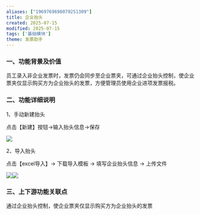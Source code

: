 ```yaml
---
aliases: ["1969769698079251309"]
title: 企业抬头
created: 2025-07-15
modified: 2025-07-15
tags: ['基础模块']
theme: 发票助手
---
```


### 一、功能背景及价值

员工录入非企业发票时，发票仍会同步至企业票夹，可通过企业抬头控制，使企业票夹仅显示购买方为企业抬头的发票，方便管理员使用企业进项发票报税。

### 二、功能详细说明

1、手动新建抬头

点击【新建】按钮->输入抬头信息->保存

![](c97640e08007b5c233857a1d32aae9eb.jpg)

2、导入抬头

点击【excel导入】-> 下载导入模板 -> 填写企业抬头信息 -> 上传文件

![](1a28391120ddeca4e5d60d8f995f3bac.jpg)![](fb45f2a0235e1fd1fcf35ea7a8a49a60.jpg)

###

### 三、上下游功能关联点

通过企业抬头控制，使企业票夹仅显示购买方为企业抬头的发票